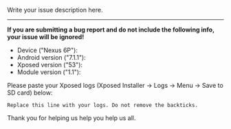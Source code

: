Write your issue description here.

---

**If you are submitting a bug report and do not include the following info, your issue will be ignored!**

- Device ("Nexus 6P"): 
- Android version ("7.1.1"): 
- Xposed version ("53"): 
- Module version ("1.1"): 

Please paste your Xposed logs (Xposed Installer -> Logs -> Menu -> Save to SD card) below:

```
Replace this line with your logs. Do not remove the backticks.
```

Thank you for helping us help you help us all.
